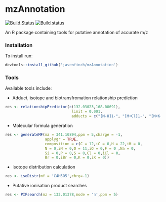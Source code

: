 # mzAnnotation

[![Build Status](https://travis-ci.org/jasenfinch/mzAnnotation.svg)](https://travis-ci.org/jasenfinch/mzAnnotation) [![Build status](https://ci.appveyor.com/api/projects/status/b9wgaej0u690ls20/branch/master?svg=true)](https://ci.appveyor.com/project/jasenfinch/mzannotation/branch/master)

An R package containing tools for putative annotation of accurate m/z

### Installation

To install run:
```R
devtools::install_github('jasenfinch/mzAnnotation')
```

### Tools

Available tools include:

* Adduct, isotope and biotransfromation relationship prediction
```r
res <- relationshipPredictor(c(132.03023,168.00691),
                              limit = 0.001,
                              adducts = c("[M-H]1-", "[M+Cl]1-", "[M+K-2H]1-"))
```

* Molecular formula generation
```r
res <- generateMF(mz = 341.10894,ppm = 5,charge = -1, 
                  applygr = TRUE, 
                  composition = c(C = 12,iC = 0,H = 22,iH = 0,
                  N = 0,iN = 0,O = 11,iO = 0,F = 0 ,Na = 0,
                  Si = 0,P = 0,S = 0,Cl = 0,iCl = 0,
                  Br = 0,iBr = 0,K = 0,iK = 0))
```

* Isotope distribution calculation
```r
res <- isoDistr(mf = 'C4H5O5',chrg=-1)
```
* Putative ionisation product searches
```r
res <- PIPsearch(mz = 133.01378,mode = 'n',ppm = 5)
```